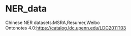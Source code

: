 # NER_data
Chinese NER datasets:MSRA,Resumer,Weibo      \
Ontonotes 4.0:https://catalog.ldc.upenn.edu/LDC2011T03